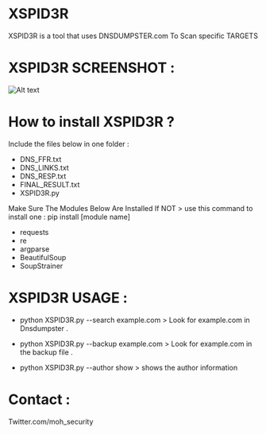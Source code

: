 # XSPID3R

XSPID3R is a tool that uses DNSDUMPSTER.com To Scan specific TARGETS

# XSPID3R SCREENSHOT :

![Alt text](https://image.ibb.co/f5cV1m/1111111.png "XSPID3R ScreenShoot")

# How to install XSPID3R ? 

Include the files below in one folder : 

* DNS_FFR.txt	
* DNS_LINKS.txt
* DNS_RESP.txt
* FINAL_RESULT.txt
* XSPID3R.py

Make Sure The Modules Below Are Installed If NOT > use this command to install one : pip install [module name] 

* requests
* re
* argparse
* BeautifulSoup
* SoupStrainer

# XSPID3R USAGE : 

* python XSPID3R.py --search example.com > Look for example.com in Dnsdumpster .

* python XSPID3R.py --backup example.com > Look for example.com in the backup file .

* python XSPID3R.py --author show > shows the author information 

# Contact : 

Twitter.com/moh_security 

